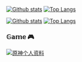 <!-- ###	Hi there 👋 -->

<!--

**mengzonefire/mengzonefire** is a ✨ *special* ✨ repository because its `README.md` (this file) appears on your GitHub profile.

Here are some ideas to get you started:

+	🔭 I'm currently working on ...
+	🌱 I'm currently learning ...
+	👯 I'm looking to collaborate on ...
+	🤔 I'm looking for help with ...
+	💬 Ask me about ...
+	📫 How to reach me: ...
+	😄 Pronouns: ...
+	⚡ Fun fact: ...

 -->

<!-- https://github.com/anuraghazra/github-readme-stats -->
[![Github stats](https://github-readme-stats.vercel.app/api?username=mengzonefire&hide_border=true#gh-light-mode-only)](https://github.com/mengzonefire#gh-light-mode-only)
[![Top Langs](https://github-readme-stats.vercel.app/api/top-langs/?username=mengzonefire&hide_border=true#gh-light-mode-only)](https://github.com/mengzonefire#gh-light-mode-only)

[![Github stats](https://github-readme-stats.vercel.app/api?username=mengzonefire&hide_border=true&theme=github_dark&show_icons=true#gh-dark-mode-only)](https://github.com/XTsat#gh-dark-mode-only)
[![Top Langs](https://github-readme-stats.vercel.app/api/top-langs/?username=mengzonefire&hide_border=true&theme=github_dark#gh-dark-mode-only)](https://github.com/mengzonefire#gh-dark-mode-only)

### 𝔾𝕒𝕞𝕖 🎮


[![原神个人资料](https://genshin-card.getloli.com/rand/81656881.png)](https://genshin-card.getloli.com/)

